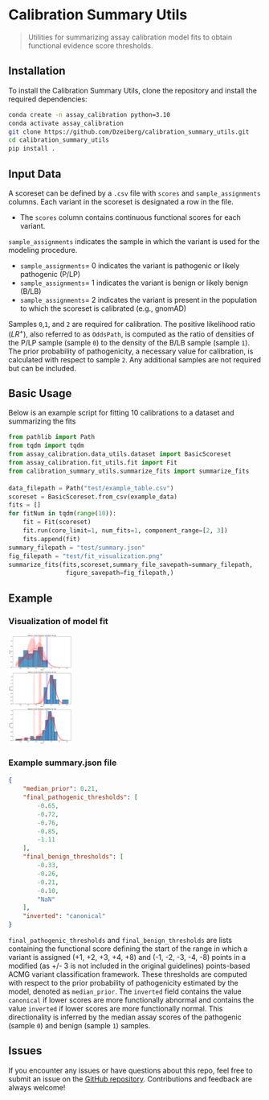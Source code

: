# Calibration Summary Utils
>Utilities for summarizing assay calibration model fits to obtain functional evidence score thresholds.
## Installation

To install the Calibration Summary Utils, clone the repository and install the required dependencies:

```bash
conda create -n assay_calibration python=3.10
conda activate assay_calibration
git clone https://github.com/Dzeiberg/calibration_summary_utils.git
cd calibration_summary_utils
pip install .
```

## Input Data
A scoreset can be defined by a `.csv` file with `scores` and `sample_assignments` columns. Each variant in the scoreset is designated a row in the file.

- The `scores` column contains continuous functional scores for each variant.

`sample_assignments` indicates the sample in which the variant is used for the modeling procedure.
- `sample_assignments`= 0 indicates the variant is pathogenic or likely pathogenic (P/LP)
- `sample_assignments`= 1 indicates the variant is benign or likely benign (B/LB)
- `sample_assignments`= 2 indicates the variant is present in the population to which the scoreset is calibrated (e.g., gnomAD)

Samples `0`,`1`, and `2` are required for calibration. The positive likelihood ratio ($LR^+$), also referred to as `OddsPath`, is computed as the ratio of densities of the P/LP sample (sample `0`) to the density of the B/LB sample (sample `1`). The prior probability of pathogenicity, a necessary value for calibration, is calculated with respect to sample `2`. Any additional samples are not required but can be included.


## Basic Usage
Below is an example script for fitting 10 calibrations to a dataset and summarizing the fits

```python
from pathlib import Path
from tqdm import tqdm
from assay_calibration.data_utils.dataset import BasicScoreset
from assay_calibration.fit_utils.fit import Fit
from calibration_summary_utils.summarize_fits import summarize_fits

data_filepath = Path("test/example_table.csv")
scoreset = BasicScoreset.from_csv(example_data)
fits = []
for fitNum in tqdm(range(10)):
    fit = Fit(scoreset)
    fit.run(core_limit=1, num_fits=1, component_range=[2, 3])
    fits.append(fit)
summary_filepath = "test/summary.json"
fig_filepath = "test/fit_visualization.png"
summarize_fits(fits,scoreset,summary_file_savepath=summary_filepath,
                figure_savepath=fig_filepath,)
```

## Example 
### Visualization of model fit
<img src="test/fit_visualization.png" alt="Example calibration visualization" title="Example calibration visualization" width="25%">

### Example summary.json file
```json
{
    "median_prior": 0.21,
    "final_pathogenic_thresholds": [
        -0.65,
        -0.72,
        -0.76,
        -0.85,
        -1.11
    ],
    "final_benign_thresholds": [
        -0.33,
        -0.26,
        -0.21,
        -0.10,
        "NaN"
    ],
    "inverted": "canonical"
}
```
`final_pathogenic_thresholds` and `final_benign_thresholds` are lists containing the functional score defining the start of the range in which a variant is assigned (+1, +2, +3, +4, +8) and (-1, -2, -3, -4, -8) points in a modified (as +/- 3 is not included in the original guidelines) points-based ACMG variant classification framework. These thresholds are computed with respect to the prior probability of pathogenicity estimated by the model, denoted as `median_prior`. The `inverted` field contains the value `canonical` if lower scores are more functionally abnormal and contains the value `inverted` if lower scores are more functionally normal. This directionality is inferred by the median assay scores of the pathogenic (sample `0`) and benign (sample `1`) samples.

## Issues

If you encounter any issues or have questions about this repo, feel free to submit an issue on the [GitHub repository](https://github.com/Dzeiberg/calibration_summary_utils/issues). Contributions and feedback are always welcome!